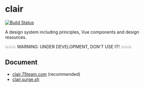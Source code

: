 # clair

[![Build Status](https://travis-ci.org/clair-design/clair.svg?branch=master)](https://travis-ci.org/clair-design/clair)

A design system including principles, Vue components and design resources.

💥💥💥 WARNING: UNDER DEVELOPMENT, DON'T USE IT! 💥💥💥

## Document

- [clair.75team.com](https://clair.75team.com/) (recommended)
- [clair.surge.sh](https://clair.surge.sh/)
